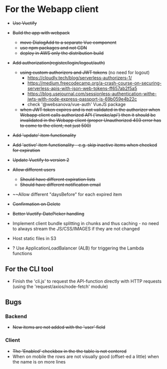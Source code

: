 # For the Webapp client

- ~~Use Vuetify~~

- ~~Build the app with webpack~~
	- ~~move DialogAdd to a separate Vue component~~
	- ~~use npm packages and not CDN~~
	- ~~deploy in AWS only the distribution build~~

- ~~Add authorization(register/login/logout/auth)~~
	- ~~using custom authorizers and JWT tokens~~ (no need for logout)
		- https://cloudly.tech/blog/serverless-authorizers-1/
		- https://medium.freecodecamp.org/a-crash-course-on-securing-serverless-apis-with-json-web-tokens-ff657ab2f5a5
		- https://blog.usejournal.com/sessionless-authentication-withe-jwts-with-node-express-passport-js-69b059e4b22c
		- check '@websanova/vue-auth' VueJS package
	- ~~when JWT token expires and is not validated in the authorizer when Webapp client calls authorized API ('invoke/api')
		then it should be invalidated in the Webapp client
		(proper Unauthorized 403 error has to come to the client, not just 500)~~

- ~~Add 'update' item functionality~~
- ~~Add 'active' item functionality - e.g. skip inactive items when checked for expiration~~
- ~~Update Vuetify to version 2~~

- ~~Allow different users~~
  - ~~Should have different expiration lists~~
  - ~~Should have different notification email~~

- ~~Allow different "daysBefore" for each expired item

- ~~Confirmation on Delete~~

- ~~Better Vuetify-DatePicker handling~~

- Implement client bundle splitting in chunks and thus caching - no need to always stream the JS/CSS/IMAGES if they are not changed
- Host static files in S3
- ? Use ApplicationLoadBalancer (ALB) for triggering the Lambda functions

## For the CLI tool

- Finish the 'cli.js' to request the API-function directly with HTTP requests (using the 'request/axios/node-fetch' module)

## Bugs

### Backend

- ~~New items are not added with the 'user' field~~

### Client

- ~~The 'Enabled' checkbox in the the table is not centered~~
- When on mobile the rows are not visually good (offset-ed a little) when the name is on more lines
